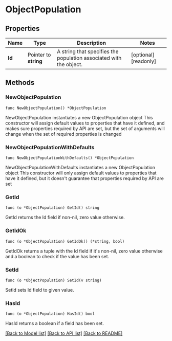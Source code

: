 # ObjectPopulation

## Properties

Name | Type | Description | Notes
------------ | ------------- | ------------- | -------------
**Id** | Pointer to **string** | A string that specifies the population associated with the object. | [optional] [readonly] 

## Methods

### NewObjectPopulation

`func NewObjectPopulation() *ObjectPopulation`

NewObjectPopulation instantiates a new ObjectPopulation object
This constructor will assign default values to properties that have it defined,
and makes sure properties required by API are set, but the set of arguments
will change when the set of required properties is changed

### NewObjectPopulationWithDefaults

`func NewObjectPopulationWithDefaults() *ObjectPopulation`

NewObjectPopulationWithDefaults instantiates a new ObjectPopulation object
This constructor will only assign default values to properties that have it defined,
but it doesn't guarantee that properties required by API are set

### GetId

`func (o *ObjectPopulation) GetId() string`

GetId returns the Id field if non-nil, zero value otherwise.

### GetIdOk

`func (o *ObjectPopulation) GetIdOk() (*string, bool)`

GetIdOk returns a tuple with the Id field if it's non-nil, zero value otherwise
and a boolean to check if the value has been set.

### SetId

`func (o *ObjectPopulation) SetId(v string)`

SetId sets Id field to given value.

### HasId

`func (o *ObjectPopulation) HasId() bool`

HasId returns a boolean if a field has been set.


[[Back to Model list]](../README.md#documentation-for-models) [[Back to API list]](../README.md#documentation-for-api-endpoints) [[Back to README]](../README.md)


